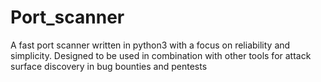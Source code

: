# Port_scanner
A fast port scanner written in python3 with a focus on reliability and simplicity. Designed to be used in combination with other tools for attack surface discovery in bug bounties and pentests
